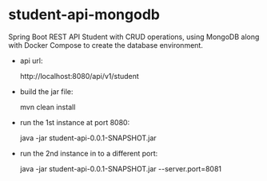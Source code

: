 # student-api-mongodb

Spring Boot REST API Student with CRUD operations, using MongoDB along with Docker Compose to create the database environment.

* api url:


    http://localhost:8080/api/v1/student

* build the jar file:


    mvn clean install

* run the 1st instance at port 8080:


    java -jar student-api-0.0.1-SNAPSHOT.jar

* run the 2nd instance in to a different port:


    java -jar student-api-0.0.1-SNAPSHOT.jar --server.port=8081

